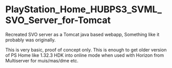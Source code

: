 # PlayStation_Home_HUBPS3_SVML_SVO_Server_for-Tomcat

Recreated SVO server as a Tomcat java based webapp, Something like it probably was originally. 

This is very basic, proof of concept only. This is enough to get older version of PS Home like 1.32.3 HDK into online mode when used with Horizon from Multiserver for muis/mas/dme etc. 
